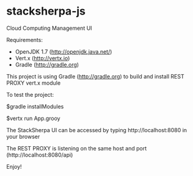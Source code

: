 stacksherpa-js
==============

Cloud Computing Management UI

Requirements:

* OpenJDK 1.7 (http://openjdk.java.net/)
* Vert.x (http://vertx.io)
* Gradle (http://gradle.org)

This project is using Gradle (http://gradle.org) to build and install REST PROXY vert.x module

To test the project:

$gradle installModules

$vertx run App.grooy

The StackSherpa UI can be accessed by typing http://localhost:8080 in your browser

The REST PROXY is listening on the same host and port (http://localhost:8080/api)

Enjoy!